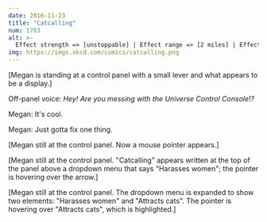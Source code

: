 ```yaml
---
date: 2016-11-23
title: "Catcalling"
num: 1763
alt: >-
  Effect strength => [unstoppable] | Effect range => [2 miles] | Effect duration => [1 year]
img: https://imgs.xkcd.com/comics/catcalling.png
---
```

[Megan is standing at a control panel with a small lever and what appears to be a display.]

Off-panel voice: *Hey! Are you messing with the Universe Control Console!?*

Megan: It's cool.

Megan: Just gotta fix one thing.

[Megan still at the control panel. Now a mouse pointer appears.]

[Megan still at the control panel. "Catcalling" appears written at the top of the panel above a dropdown menu that says "Harasses women"; the pointer is hovering over the arrow.]

[Megan still at the control panel. The dropdown menu is expanded to show two elements: "Harasses women" and "Attracts cats". The pointer is hovering over "Attracts cats", which is highlighted.]
